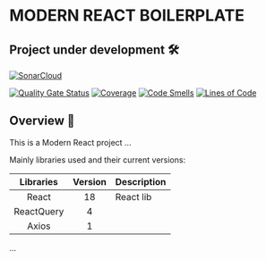 # MODERN REACT BOILERPLATE

## Project under development 🛠️

[![SonarCloud](https://sonarcloud.io/images/project_badges/sonarcloud-white.svg)](https://sonarcloud.io/summary/new_code?id=RodrigoRafaelDS_react-boilerplate)

[![Quality Gate Status](https://sonarcloud.io/api/project_badges/measure?project=RodrigoRafaelDS_react-boilerplate&metric=alert_status)](https://sonarcloud.io/summary/new_code?id=RodrigoRafaelDS_react-boilerplate)
[![Coverage](https://sonarcloud.io/api/project_badges/measure?project=RodrigoRafaelDS_react-boilerplate&metric=coverage)](https://sonarcloud.io/summary/new_code?id=RodrigoRafaelDS_react-boilerplate)
[![Code Smells](https://sonarcloud.io/api/project_badges/measure?project=RodrigoRafaelDS_react-boilerplate&metric=code_smells)](https://sonarcloud.io/summary/new_code?id=RodrigoRafaelDS_react-boilerplate)
[![Lines of Code](https://sonarcloud.io/api/project_badges/measure?project=RodrigoRafaelDS_react-boilerplate&metric=ncloc)](https://sonarcloud.io/summary/new_code?id=RodrigoRafaelDS_react-boilerplate)

## Overview 📖

This is a Modern React project ...

Mainly libraries used and their current versions:

|  Libraries   | Version | Description |    
|:------------:|:-------:|-------------|
|    React     |   18    | React lib   | 
|  ReactQuery  |    4    |             |
|    Axios     |    1    |             | 

...


